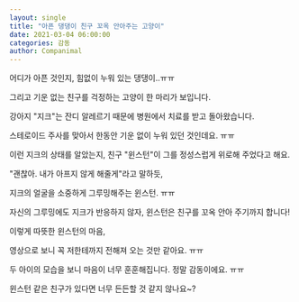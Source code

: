 ```yaml
---
layout: single
title: "아픈 댕댕이 친구 꼬옥 안아주는 고양이"
date: 2021-03-04 06:00:00
categories: 감동
author: Companimal
---
```


어디가 아픈 것인지, 힘없이 누워 있는 댕댕이..ㅠㅠ

그리고 기운 없는 친구를 걱정하는 고양이 한 마리가 보입니다.

강아지 "지크"는 잔디 알레르기 때문에 병원에서 치료를 받고 돌아왔습니다.

스테로이드 주사를 맞아서 한동안 기운 없이 누워 있던 것인데요. ㅠㅠ

이런 지크의 상태를 알았는지, 친구 "윈스턴"이 그를 정성스럽게 위로해 주었다고 해요.

"괜찮아. 내가 아프지 않게 해줄게"라고 말하듯,

지크의 얼굴을 소중하게 그루밍해주는 윈스턴. ㅠㅠ

자신의 그루밍에도 지크가 반응하지 않자, 윈스턴은 친구를 꼬옥 안아 주기까지 합니다!

이렇게 따뜻한 윈스턴의 마음,

영상으로 보니 꼭 저한테까지 전해져 오는 것만 같아요. ㅠㅠ

두 아이의 모습을 보니 마음이 너무 훈훈해집니다. 정말 감동이에요. ㅠㅠ

윈스턴 같은 친구가 있다면 너무 든든할 것 같지 않나요~?
